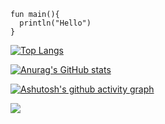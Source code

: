```
fun main(){
  println("Hello")
}
```
[![Top Langs](https://github-readme-stats.vercel.app/api/top-langs/?username=YangQingrui0432&layout=compact)](https://github.com/anuraghazra/github-readme-stats)

[![Anurag's GitHub stats](https://github-readme-stats.vercel.app/api?username=YangQingrui0432)](https://github.com/anuraghazra/github-readme-stats)

[![Ashutosh's github activity graph](https://activity-graph.herokuapp.com/graph?username=YangQingrui0432&theme=dracula)](https://github.com/ashutosh00710/github-readme-activity-graph)

![](http://antzuhl.cn:4000/get/@littleTreeme)

<!--
**YangQingrui0432/YangQingrui0432** is a ✨ _special_ ✨ repository because its `README.md` (this file) appears on your GitHub profile.

Here are some ideas to get you started:

- 🔭 I’m currently working on ...
- 🌱 I’m currently learning ...
- 👯 I’m looking to collaborate on ...
- 🤔 I’m looking for help with ...
- 💬 Ask me about ...
- 📫 How to reach me: ...
- 😄 Pronouns: ...
- ⚡ Fun fact: ...
-->
